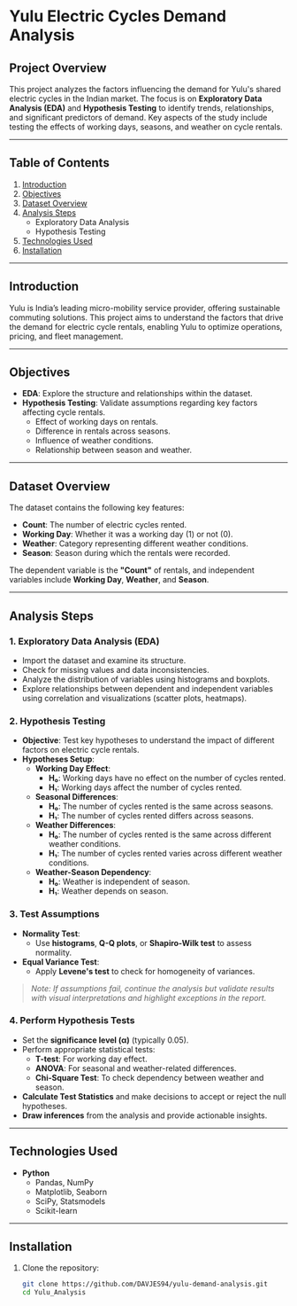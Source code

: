 # Yulu Electric Cycles Demand Analysis

## Project Overview  
This project analyzes the factors influencing the demand for Yulu's shared electric cycles in the Indian market. The focus is on **Exploratory Data Analysis (EDA)** and **Hypothesis Testing** to identify trends, relationships, and significant predictors of demand. Key aspects of the study include testing the effects of working days, seasons, and weather on cycle rentals. 

---

## Table of Contents  
1. [Introduction](#introduction)  
2. [Objectives](#objectives)  
3. [Dataset Overview](#dataset-overview)  
4. [Analysis Steps](#analysis-steps)  
   - Exploratory Data Analysis  
   - Hypothesis Testing  
5. [Technologies Used](#technologies-used)  
6. [Installation](#installation)  


---

## Introduction  
Yulu is India’s leading micro-mobility service provider, offering sustainable commuting solutions. This project aims to understand the factors that drive the demand for electric cycle rentals, enabling Yulu to optimize operations, pricing, and fleet management.  

---

## Objectives  
- **EDA**: Explore the structure and relationships within the dataset.  
- **Hypothesis Testing**: Validate assumptions regarding key factors affecting cycle rentals.  
  - Effect of working days on rentals.  
  - Difference in rentals across seasons.  
  - Influence of weather conditions.  
  - Relationship between season and weather.  

---

## Dataset Overview  
The dataset contains the following key features:  
- **Count**: The number of electric cycles rented.  
- **Working Day**: Whether it was a working day (1) or not (0).  
- **Weather**: Category representing different weather conditions.  
- **Season**: Season during which the rentals were recorded.  

The dependent variable is the **"Count"** of rentals, and independent variables include **Working Day**, **Weather**, and **Season**.  

---

## Analysis Steps  

### 1. Exploratory Data Analysis (EDA)  
- Import the dataset and examine its structure.  
- Check for missing values and data inconsistencies.  
- Analyze the distribution of variables using histograms and boxplots.  
- Explore relationships between dependent and independent variables using correlation and visualizations (scatter plots, heatmaps).  

### 2. Hypothesis Testing  
- **Objective**: Test key hypotheses to understand the impact of different factors on electric cycle rentals.  
- **Hypotheses Setup**:  
  - **Working Day Effect**:  
    - **H₀**: Working days have no effect on the number of cycles rented.  
    - **H₁**: Working days affect the number of cycles rented.  
  - **Seasonal Differences**:  
    - **H₀**: The number of cycles rented is the same across seasons.  
    - **H₁**: The number of cycles rented differs across seasons.  
  - **Weather Differences**:  
    - **H₀**: The number of cycles rented is the same across different weather conditions.  
    - **H₁**: The number of cycles rented varies across different weather conditions.  
  - **Weather-Season Dependency**:  
    - **H₀**: Weather is independent of season.  
    - **H₁**: Weather depends on season.  

### 3. Test Assumptions  
- **Normality Test**:  
  - Use **histograms**, **Q-Q plots**, or **Shapiro-Wilk test** to assess normality.  
- **Equal Variance Test**:  
  - Apply **Levene's test** to check for homogeneity of variances.  

> _Note: If assumptions fail, continue the analysis but validate results with visual interpretations and highlight exceptions in the report._  

### 4. Perform Hypothesis Tests  
- Set the **significance level (α)** (typically 0.05).  
- Perform appropriate statistical tests:  
  - **T-test**: For working day effect.  
  - **ANOVA**: For seasonal and weather-related differences.  
  - **Chi-Square Test**: To check dependency between weather and season.  
- **Calculate Test Statistics** and make decisions to accept or reject the null hypotheses.  
- **Draw inferences** from the analysis and provide actionable insights.  

---

## Technologies Used  
- **Python**  
  - Pandas, NumPy  
  - Matplotlib, Seaborn  
  - SciPy, Statsmodels  
  - Scikit-learn  

---

## Installation  
1. Clone the repository:  
   ```bash
   git clone https://github.com/DAVJES94/yulu-demand-analysis.git
   cd Yulu_Analysis
